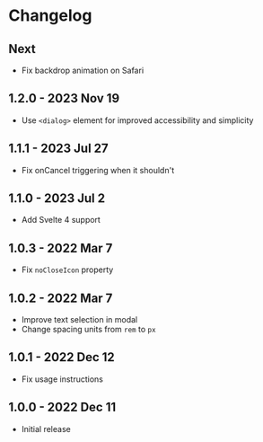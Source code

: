 # Changelog

## Next
- Fix backdrop animation on Safari

## 1.2.0 - 2023 Nov 19
- Use `<dialog>` element for improved accessibility and simplicity

## 1.1.1 - 2023 Jul 27
- Fix onCancel triggering when it shouldn't

## 1.1.0 - 2023 Jul 2
- Add Svelte 4 support

## 1.0.3 - 2022 Mar 7
- Fix `noCloseIcon` property

## 1.0.2 - 2022 Mar 7
- Improve text selection in modal
- Change spacing units from `rem` to `px`

## 1.0.1 - 2022 Dec 12
- Fix usage instructions

## 1.0.0 - 2022 Dec 11
- Initial release
